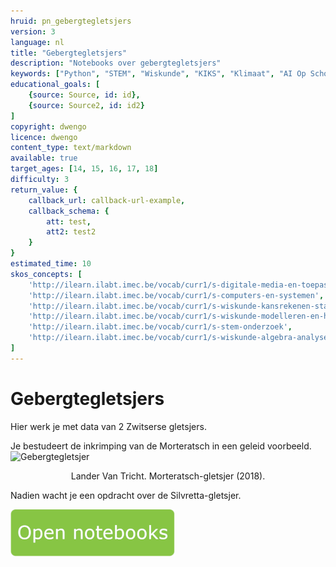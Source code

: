 ```yaml
---
hruid: pn_gebergtegletsjers
version: 3
language: nl
title: "Gebergtegletsjers"
description: "Notebooks over gebergtegletsjers"
keywords: ["Python", "STEM", "Wiskunde", "KIKS", "Klimaat", "AI Op School"]
educational_goals: [
    {source: Source, id: id}, 
    {source: Source2, id: id2}
]
copyright: dwengo
licence: dwengo
content_type: text/markdown
available: true
target_ages: [14, 15, 16, 17, 18]
difficulty: 3
return_value: {
    callback_url: callback-url-example,
    callback_schema: {
        att: test,
        att2: test2
    }
}
estimated_time: 10
skos_concepts: [
    'http://ilearn.ilabt.imec.be/vocab/curr1/s-digitale-media-en-toepassingen', 
    'http://ilearn.ilabt.imec.be/vocab/curr1/s-computers-en-systemen', 
    'http://ilearn.ilabt.imec.be/vocab/curr1/s-wiskunde-kansrekenen-statistiek',
    'http://ilearn.ilabt.imec.be/vocab/curr1/s-wiskunde-modelleren-en-heuristiek', 
    'http://ilearn.ilabt.imec.be/vocab/curr1/s-stem-onderzoek', 
    'http://ilearn.ilabt.imec.be/vocab/curr1/s-wiskunde-algebra-analyse'
]
---
```


# Gebergtegletsjers

Hier werk je met data van 2 Zwitserse gletsjers. 

Je bestudeert de inkrimping van de Morteratsch in een geleid voorbeeld. 
![Gebergtegletsjer](embed/morteratsch2018lvt.jpg "Morteratsch-gletsjer")
<figure>
    <figcaption align = "center">Lander Van Tricht. Morteratsch-gletsjer (2018).</figcaption>
</figure>

Nadien wacht je een opdracht over de Silvretta-gletsjer.

[![](embed/Knop.png "Knop")](https://kiks.ilabt.imec.be/jupyterhub/?id=1120 "Notebooks Klimaatverandering")
